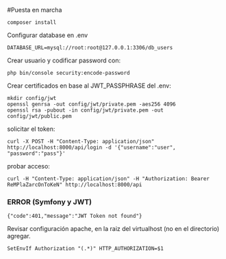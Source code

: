 #Puesta en marcha

    composer install

Configurar database en .env 

    DATABASE_URL=mysql://root:root@127.0.0.1:3306/db_users

Crear usuario y codificar password con: 

    php bin/console security:encode-password


Crear certificados en base al JWT_PASSPHRASE del .env:

    mkdir config/jwt
    openssl genrsa -out config/jwt/private.pem -aes256 4096
    openssl rsa -pubout -in config/jwt/private.pem -out config/jwt/public.pem
    
solicitar el token:

    curl -X POST -H "Content-Type: application/json" http://localhost:8000/api/login -d '{"username":"user", "password":"pass"}'
    
probar acceso:

    curl -H "Content-Type: application/json" -H "Authorization: Bearer ReMPlaZarcOnToKeN" http://localhost:8000/api

### ERROR (Symfony y JWT)

    {"code":401,"message":"JWT Token not found"}

Revisar configuración apache, en la raiz del virtualhost (no en el directorio) agregar.

    SetEnvIf Authorization "(.*)" HTTP_AUTHORIZATION=$1
